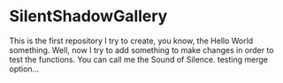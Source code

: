 # SilentShadowGallery
This is the first repository I try to create, you know, the Hello World something.
Well, now I try to add something to make changes in order to test the functions.
You can call me the Sound of Silence.
testing merge option...
